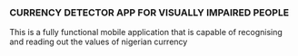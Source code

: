 

### CURRENCY DETECTOR APP FOR VISUALLY IMPAIRED PEOPLE

This is a fully functional mobile application that is capable of recognising and reading out the values of nigerian currency

